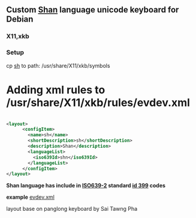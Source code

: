 ## Custom [Shan](https://en.wikipedia.org/wiki/Shan_people) language unicode keyboard for Debian
### X11,xkb

### **Setup**

cp [sh](/sh) to path: /usr/share/X11/xkb/symbols

**Adding xml rules to /usr/share/X11/xkb/rules/evdev.xml**
==================================================

``` xml

<layout>
      <configItem>
        <name>sh</name>
        <shortDescription>sh</shortDescription>
        <description>Shan</description>
        <languageList>
          <iso639Id>shn</iso639Id>
        </languageList>
      </configItem>
</layout>

```

**Shan language has include in [ISO639-2](https://en.wikipedia.org/wiki/List_of_ISO_639-2_codes) standard [id 399](https://www.loc.gov/standards/iso639-2/php/langcodes_name.php?code_ID=399) codes**

**example**
[evdev.xml](/evdev.xml)

layout base on panglong keyboard by Sai Tawng Pha
